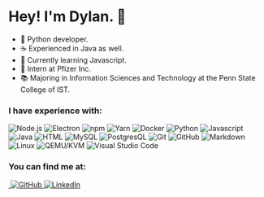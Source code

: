 # Hey! I'm Dylan. 👋

- 🐍 Python developer.
- ☕️ Experienced in Java as well.
- 🌱 Currently learning Javascript.
- 💉 Intern at Pfizer Inc.
- 📚 Majoring in Information Sciences and Technology at the Penn State College of IST.

<h3>I have experience with:</h3>
<p>
    <!-- nodejs -->
    <img alt="Node.js" src="https://img.shields.io/static/v1?style=for-the-badge&message=Node.js&color=339933&logo=Node.js&logoColor=FFFFFF&label=" />
    <!-- electron -->
    <img alt="Electron" src="https://img.shields.io/static/v1?style=for-the-badge&message=Electron&color=47848F&logo=Electron&logoColor=FFFFFF&label=" />
    <!-- npm -->
    <img alt="npm" src="https://img.shields.io/static/v1?style=for-the-badge&message=npm&color=CB3837&logo=npm&logoColor=FFFFFF&label=" />
    <!-- yarn -->
    <img alt="Yarn" src="https://img.shields.io/static/v1?style=for-the-badge&message=Yarn&color=2C8EBB&logo=Yarn&logoColor=FFFFFF&label=" />
    <!-- docker -->
    <img alt="Docker" src="https://img.shields.io/static/v1?style=for-the-badge&message=Docker&color=2496ED&logo=Docker&logoColor=FFFFFF&label=" />
    <!-- python -->
    <img alt="Python" src="https://img.shields.io/static/v1?style=for-the-badge&message=Python&color=3776AB&logo=Python&logoColor=FFFFFF&label=" />
    <!-- Javascript -->
    <img alt="Javascript" src="https://img.shields.io/static/v1?style=for-the-badge&message=Javascript&color=F7DF1E&logo=Javascript&logoColor=000000&label=" />
    <!-- Java -->
    <img alt="Java" src="https://img.shields.io/static/v1?style=for-the-badge&message=Java&color=F05032&logo=Buy+Me+A+Coffee&logoColor=FFFFFF&label=" />
    <!-- HTML -->
    <img alt="HTML" src="https://img.shields.io/static/v1?style=for-the-badge&message=HTML/HTML5&color=E34F26&logo=HTML5&logoColor=FFFFFF&label=" />
    <!-- MySQL -->
    <img alt="MySQL" src="https://img.shields.io/static/v1?style=for-the-badge&message=MySQL&color=4479A1&logo=MySQL&logoColor=FFFFFF&label=" />
    <!-- PostgresQL -->
    <img alt="PostgresQL" src="https://img.shields.io/static/v1?style=for-the-badge&message=PostgresQL&color=336791&logo=PostgreSQL&logoColor=FFFFFF&label=" />
    <!-- Git -->
    <img alt="Git" src="https://img.shields.io/static/v1?style=for-the-badge&message=Git&color=F05032&logo=Git&logoColor=FFFFFF&label=" />
    <!-- GitHub -->
    <img alt="GitHub" src="https://img.shields.io/static/v1?style=for-the-badge&message=GitHub&color=181717&logo=GitHub&logoColor=FFFFFF&label=" />
    <!-- Markdown -->
    <img alt="Markdown" src="https://img.shields.io/static/v1?style=for-the-badge&message=Markdown&color=000000&logo=Markdown&logoColor=FFFFFF&label=" />
    <!-- Linux -->
    <img alt="Linux" src="https://img.shields.io/static/v1?style=for-the-badge&message=Linux&color=181717&logo=Linux&logoColor=ffffff&label=" />
    <!-- qemu -->
    <img alt="QEMU/KVM" src="https://img.shields.io/static/v1?style=for-the-badge&message=QEMU/KVM&color=F05032&logo=QEMU&logoColor=FFFFFF&label=" />
    <!-- visual studio code -->
    <img alt="Visual Studio Code" src="https://img.shields.io/static/v1?style=for-the-badge&message=Visual+Studio+Code&color=007ACC&logo=Visual+Studio+Code&logoColor=FFFFFF&label=">
</p>

<h3>You can find me at:</h3>
<p>
    <!-- website -->
    <a href="https://dylankri.sh" target="_blank"><img alt "dylankri.sh" src="https://img.shields.io/static/v1?style=for-the-badge&message=dylankri.sh&color=FFD580&logo=Internet+Explorer&logoColor=000000&label=">
    <!-- github -->
    <a href="https://github.com/dylankrish" target="_blank"><img alt="GitHub" src="https://img.shields.io/static/v1?style=for-the-badge&message=@dylankrish&color=181717&logo=GitHub&logoColor=FFFFFF&label=">
    <!-- linkedin -->
    <a href="https://www.linkedin.com/in/dylan-krishnan-8bb963251" target="_blank"><img alt="LinkedIn" src="https://img.shields.io/static/v1?style=for-the-badge&message=Dylan+Krishnan&color=0077B5&logo=LinkedIn&logoColor=FFFFFF&label=">
</p>